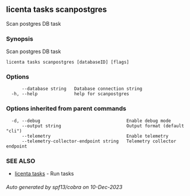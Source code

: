 ## licenta tasks scanpostgres

Scan postgres DB task

### Synopsis

Scan postgres DB task

```
licenta tasks scanpostgres [databaseID] [flags]
```

### Options

```
      --database string   Database connection string
  -h, --help              help for scanpostgres
```

### Options inherited from parent commands

```
  -d, --debug                                 Enable debug mode
      --output string                         Output format (default "cli")
      --telemetry                             Enable telemetry
      --telemetry-collector-endpoint string   Telemetry collector endpoint
```

### SEE ALSO

* [licenta tasks](licenta_tasks.md)	 - Run tasks

###### Auto generated by spf13/cobra on 10-Dec-2023
